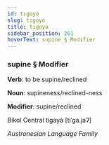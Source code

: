 ```yaml
---
id: tıgoyo
slug: tıgoyo
title: tıgoyo
sidebar_position: 261
hoverText: supine § Modifier
---
```


### supine § Modifier

**Verb**: to be supine/reclined

**Noun**: supineness/reclined-ness

**Modifier**: supine/reclined

Bikol Central tigayà [tiˈɡa.jaʔ]

*Austronesian Language Family*